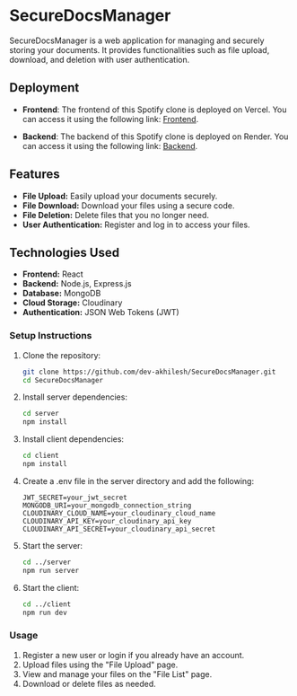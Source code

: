 # SecureDocsManager

SecureDocsManager is a web application for managing and securely storing your documents. It provides functionalities such as file upload, download, and deletion with user authentication.


## Deployment

- **Frontend**: The frontend of this Spotify clone is deployed on Vercel. You can access it using the following link: [Frontend](https://securedocsmanager.netlify.app/).

- **Backend**: The backend of this Spotify clone is deployed on Render. You can access it using the following link: [Backend](https://securedocsmanagerbe.onrender.com/).



## Features

- **File Upload:** Easily upload your documents securely.
- **File Download:** Download your files using a secure code.
- **File Deletion:** Delete files that you no longer need.
- **User Authentication:** Register and log in to access your files.

## Technologies Used

- **Frontend:** React
- **Backend:** Node.js, Express.js
- **Database:** MongoDB
- **Cloud Storage:** Cloudinary
- **Authentication:** JSON Web Tokens (JWT)

### Setup Instructions

1. Clone the repository:

   ```bash
   git clone https://github.com/dev-akhilesh/SecureDocsManager.git
   cd SecureDocsManager
   ```

2. Install server dependencies:

   ```bash
   cd server
   npm install
   ```

3. Install client dependencies:

   ```bash
   cd client
   npm install
   ```

4. Create a .env file in the server directory and add the following:

   ```env
   JWT_SECRET=your_jwt_secret
   MONGODB_URI=your_mongodb_connection_string
   CLOUDINARY_CLOUD_NAME=your_cloudinary_cloud_name
   CLOUDINARY_API_KEY=your_cloudinary_api_key
   CLOUDINARY_API_SECRET=your_cloudinary_api_secret
   ```

5. Start the server:

   ```bash
   cd ../server
   npm run server
   ```

6. Start the client:

   ```bash
   cd ../client
   npm run dev
   ```

### Usage
1. Register a new user or login if you already have an account.
2. Upload files using the "File Upload" page.
3. View and manage your files on the "File List" page.
4. Download or delete files as needed.
